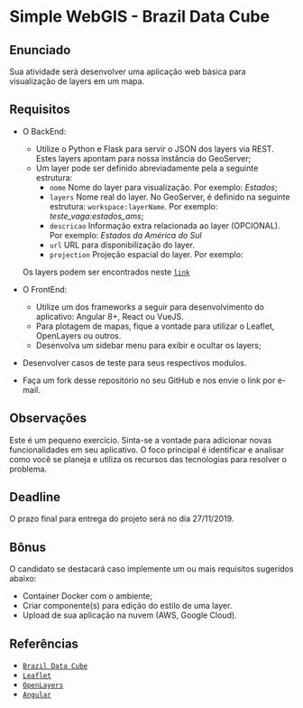 # Simple WebGIS - Brazil Data Cube

## Enunciado

Sua atividade será desenvolver uma aplicação web básica para visualização de layers em um mapa.

## Requisitos

- O BackEnd:
  - Utilize o Python e Flask para servir o JSON dos layers via REST. Estes layers apontam para nossa instância do GeoServer;
  - Um layer pode ser definido abreviadamente pela a seguinte estrutura:
    * `nome` Nome do layer para visualização. Por exemplo: *Estados*;
    * `layers` Nome real do layer. No GeoServer, é definido na seguinte estrutura: `workspace:layerName`. Por exemplo: *teste_vaga:estados_ams*;
    * `descricao` Informação extra relacionada ao layer (OPCIONAL). Por exemplo: *Estados da América do Sul*
    * `url` URL para disponibilização do layer.
    * `projection` Projeção espacial do layer. Por exemplo:

   Os layers podem ser encontrados neste [`link`](https://github.com/brazil-data-cube/test-dev/blob/master/layers.json)

- O FrontEnd:
  - Utilize um dos frameworks a seguir para desenvolvimento do aplicativo: Angular 8+, React ou VueJS.
  - Para plotagem de mapas, fique a vontade para utilizar o Leaflet, OpenLayers ou outros.
  - Desenvolva um sidebar menu para exibir e ocultar os layers;

- Desenvolver casos de teste para seus respectivos modulos.

- Faça um fork desse repositório no seu GitHub e nos envie o link por e-mail.

## Observações

Este é um pequeno exercício. Sinta-se a vontade para adicionar novas funcionalidades em seu aplicativo. O foco principal é identificar e analisar como você se planeja e utiliza os recursos das tecnologias para resolver o problema.

## Deadline

O prazo final para entrega do projeto será no dia 27/11/2019.

## Bônus

O candidato se destacará caso implemente um ou mais requisitos sugeridos abaixo:

- Container Docker com o ambiente;
- Criar componente(s) para edição do estilo de uma layer.
- Upload de sua aplicação na nuvem (AWS, Google Cloud).

## Referências

- [`Brazil Data Cube`](http://www.brazildatacube.org)
- [`Leaflet`](https://leafletjs.com/)
- [`OpenLayers`](https://openlayers.org/)
- [`Angular`](https://angular.io/)
